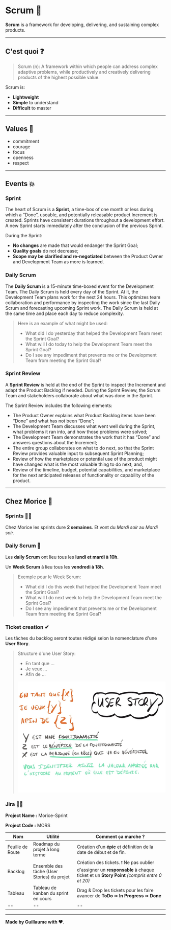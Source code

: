 # Scrum 🏹

**Scrum** is a framework for developing, delivering, and sustaining complex products.

---

## C'est quoi ❓

> Scrum (n): A framework within which people can address complex adaptive problems, while
> productively and creatively delivering products of the highest possible value.

Scrum is:

- **Lightweight**
- **Simple** to understand
- **Difficult** to master

---

## Values 📕

- commitment
- courage
- focus
- openness
- respect

---

## Events 💥

### Sprint

The heart of Scrum is a **Sprint**, a time-box of one month or less during which a “Done”, useable, and potentially releasable product Increment is created. Sprints have consistent durations throughout a development effort. A new Sprint starts immediately after the conclusion of the previous Sprint.

During the Sprint:

- **No changes** are made that would endanger the Sprint Goal;
- **Quality goals** do not decrease;
- **Scope may be clarified and re-negotiated** between the Product Owner and Development Team as more is learned.

### Daily Scrum

The **Daily Scrum** is a 15-minute time-boxed event for the Development Team. The Daily Scrum is held every day of the Sprint. At it, the Development Team plans work for the next 24 hours. This optimizes team collaboration and performance by inspecting the work since the last Daily Scrum and forecasting upcoming Sprint work. The Daily Scrum is held at the same time and place each day to reduce complexity.

> Here is an example of what might be used:
>
> - What did I do yesterday that helped the Development Team meet the Sprint Goal?
> - What will I do today to help the Development Team meet the Sprint Goal?
> - Do I see any impediment that prevents me or the Development Team from meeting the Sprint Goal?

### Sprint Review

A **Sprint Review** is held at the end of the Sprint to inspect the Increment and adapt the Product Backlog if needed. During the Sprint Review, the Scrum Team and stakeholders collaborate about what was done in the Sprint.

The Sprint Review includes the following elements:

- The Product Owner explains what Product Backlog items have been “Done” and what has not been “Done”;
- The Development Team discusses what went well during the Sprint, what problems it ran into, and how those problems were solved;
- The Development Team demonstrates the work that it has “Done” and answers questions about the Increment;
- The entire group collaborates on what to do next, so that the Sprint Review provides valuable input to subsequent Sprint Planning;
- Review of how the marketplace or potential use of the product might have changed what is the most valuable thing to do next; and,
- Review of the timeline, budget, potential capabilities, and marketplace for the next anticipated releases of functionality or capability of the product.

---

## Chez Morice 🐧

### Sprints 🏃‍♂️

Chez Morice les sprints dure **2 semaines**. Et vont du _Mardi soir_ au _Mardi soir_.

### Daily Scrum 📰

Les **daily Scrum** ont lieu tous les **lundi et mardi à 10h**.

Un **Week Scrum** à lieu tous les **vendredi à 18h**.

> Exemple pour le Week Scrum:
>
> - What did I do this week that helped the Development Team meet the Sprint Goal?
> - What will I do next week to help the Development Team meet the Sprint Goal?
> - Do I see any impediment that prevents me or the Development Team from meeting the Sprint Goal?

### Ticket creation ✔

Les tâches du backlog seront toutes rédigé selon la nomenclature d'une **User Story**.

> Structure d'une User Story:
>
> - En tant que ...
> - Je veux ...
> - Afin de ...
>
> ![user-story](../../assets/user-story.webp)

### Jira 🐱‍💻

**Project Name :** Morice-Sprint

**Project Code :** MORS

| Nom              | Utilité                                     | Comment ça marche ?                                                                                                                   |
| ---------------- | ------------------------------------------- | ------------------------------------------------------------------------------------------------------------------------------------- |
| Feuille de Route | Roadmap du projet à long terme              | Création d'un **épic** et définition de la date de début et de fin.                                                                   |
| Backlog          | Ensemble des tâche (User Stories) du projet | Création des tickets. ❗ Ne pas oublier d'assigner un **responsable** à chaque ticket et un **Story Point** _(compris entre 0 et 20)_ |
| Tableau          | Tableau de kanban du sprint en cours        | Drag & Drop les tickets pour les faire avancer de **ToDo** ➡ **In Progress** ➡ **Done**                                               |
| --               | --                                          | --                                                                                                                                    |

---

**Made by Guillaume with ❤.**
